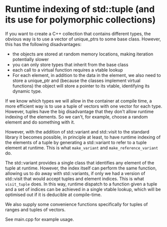 # Runtime indexing of std::tuple (and its use for polymorphic collections)

If you want to create a C++ collection that contains different types, the obvious way is to use a vector of unique_ptrs
to some base class. However, this has the following disadvantages:
  * the objects are stored at random memory locations, making iteration potentially slower
  * you can only store types that inherit from the base class
  * each call to a virtual function requires a vtable lookup
  * For each element, in addition to the data in the element, we also need to store a unique_ptr and (because the
    classes implement virtual functions) the object will store a pointer to its vtable, identifying its dynamic type.

If we know which types we will allow in the container at compile time, a more efficient way is to use a tuple of vectors 
with one vector for each type. However, tuples have the big disadvantage that they don't allow runtime
indexing of the elements. So we can't, for example, choose a random element and do something with it.

However, with the addition of std::variant and std::visit to the standard library 
it becomes possible, in principle at least, to have runtime indexing of the elements of a tuple by
generating a std::variant to refer to a tuple element at runtime. This is what `make_variant` and 
`make_reference_variant` do.

The std::variant provides a single class that identifies any element of the tuple at runtime. However, the index itself
can perform the same function, allowing us to do away with std::variants, if only we had a version of std::visit that
would accept tuples and element indices. This is what `visit_tuple` does. In this way, runtime dispatch to a function
given a tuple and a set of indices can be achieved in a single vtable lookup, which will be optimised out if it is
deducible at compile-time.

We also supply some convenience functions specifically for tuples of ranges and tuples of vectors.

See main.cpp for example usage.

